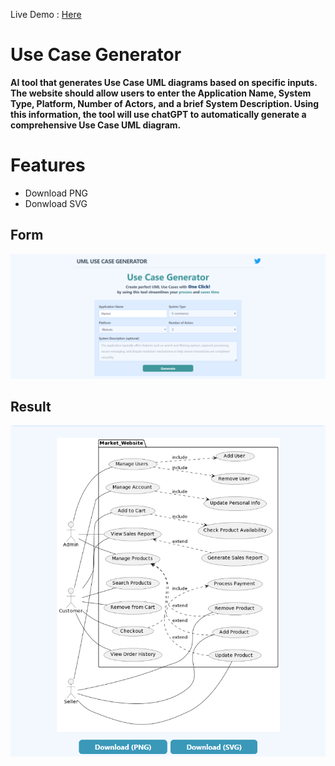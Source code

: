 Live Demo : [Here](https://use-case-generator.up.railway.app/)

# Use Case Generator 
**AI tool that generates Use Case UML diagrams based on specific inputs. The website should allow users to enter the Application Name, System Type, Platform, Number of Actors, and a brief System Description. Using this information, the tool will use chatGPT to automatically generate a comprehensive Use Case UML diagram.**

# Features
* Download PNG
* Donwload SVG

## Form
![Landing Page](https://github.com/Nuf1i/AI-use-case-generator/blob/main/preview/home.png)

## Result
![Landing Page](https://github.com/Nuf1i/AI-use-case-generator/blob/main/preview/Result.png)
